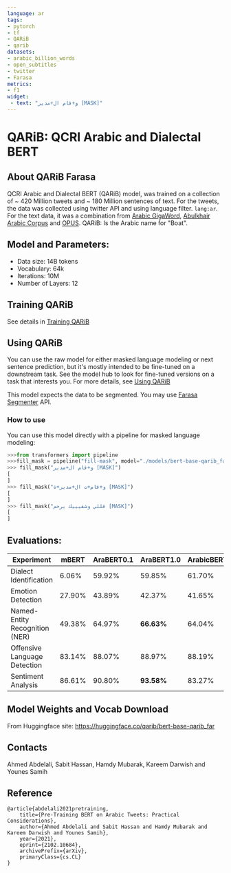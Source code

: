 ```yaml
---
language: ar
tags:
- pytorch
- tf
- QARiB
- qarib
datasets:
- arabic_billion_words
- open_subtitles
- twitter
- Farasa
metrics:
- f1
widget:
 - text: "و+قام ال+مدير [MASK]"
---
```

# QARiB: QCRI Arabic and Dialectal BERT
## About QARiB Farasa
QCRI Arabic and Dialectal BERT  (QARiB) model, was trained on a collection of ~ 420 Million tweets and ~ 180 Million sentences of text.
For the tweets, the data was collected using twitter API and using language filter. `lang:ar`. For the text data, it was a combination from
[Arabic GigaWord](url), [Abulkhair Arabic Corpus]() and [OPUS](http://opus.nlpl.eu/).
QARiB: Is the Arabic name for "Boat".
## Model and Parameters:
- Data size: 14B tokens 
- Vocabulary: 64k
- Iterations:  10M
- Number of Layers: 12
## Training QARiB
See details in [Training QARiB](https://github.com/qcri/QARIB/Training_QARiB.md)
## Using QARiB
You can use the raw model for either masked language modeling or next sentence prediction, but it's mostly intended to be fine-tuned on a downstream task. See the model hub to look for fine-tuned versions on a task that interests you. For more details, see [Using QARiB](https://github.com/qcri/QARIB/Using_QARiB.md)

This model expects the data to be segmented. You may use [Farasa Segmenter](https://farasa-api.qcri.org/segmentation/) API.

### How to use
You can use this model directly with a pipeline for masked language modeling:
```python
>>>from transformers import pipeline
>>>fill_mask = pipeline("fill-mask", model="./models/bert-base-qarib_far")
>>> fill_mask("و+قام ال+مدير [MASK]")
[
]
>>> fill_mask("و+قام+ت ال+مدير+ة [MASK]")
[
]
>>> fill_mask("قللي وشفيييك يرحم [MASK]")
[
]
```
## Evaluations:
|**Experiment** |**mBERT**|**AraBERT0.1**|**AraBERT1.0**|**ArabicBERT**|**QARiB**|
|---------------|---------|--------------|--------------|--------------|---------|
|Dialect Identification | 6.06% | 59.92% | 59.85% | 61.70% | **65.21%** |
|Emotion Detection | 27.90% | 43.89% | 42.37% | 41.65% | **44.35%** |
|Named-Entity Recognition (NER) | 49.38% | 64.97% | **66.63%** | 64.04% | 61.62% |
|Offensive Language Detection | 83.14% | 88.07% | 88.97% | 88.19% | **91.94%** |
|Sentiment Analysis | 86.61% | 90.80% | **93.58%** | 83.27% | 93.31% |
## Model Weights and Vocab Download
From Huggingface site: https://huggingface.co/qarib/bert-base-qarib_far
## Contacts
Ahmed Abdelali, Sabit Hassan, Hamdy Mubarak, Kareem Darwish and Younes Samih
## Reference
```
@article{abdelali2021pretraining,
    title={Pre-Training BERT on Arabic Tweets: Practical Considerations},
    author={Ahmed Abdelali and Sabit Hassan and Hamdy Mubarak and Kareem Darwish and Younes Samih},
    year={2021},
    eprint={2102.10684},
    archivePrefix={arXiv},
    primaryClass={cs.CL}
}
```